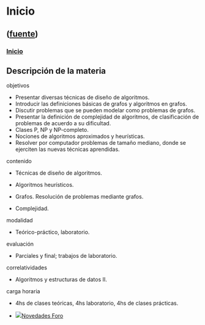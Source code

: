 # Inicio
([fuente](https://campus.exactas.uba.ar/course/view.php?id=992))
---
### [Inicio](https://campus.exactas.uba.ar/course/view.php?id=992&section=0)

## Descripción de la materia

objetivos

    

  - Presentar diversas técnicas de diseño de algoritmos.
  - Introducir las definiciones básicas de grafos y algoritmos en grafos.
  - Discutir problemas que se pueden modelar como problemas de grafos.
  - Presentar la definición de complejidad de algoritmos, de clasificación de problemas de acuerdo a su dificultad.
  - Clases P, NP y NP-completo.
  - Nociones de algoritmos aproximados y heurísticas.
  - Resolver por computador problemas de tamaño mediano, donde se ejerciten las nuevas técnicas aprendidas.

contenido

    

  - Técnicas de diseño de algoritmos.

  - Algoritmos heurísticos.
  - Grafos. Resolución de problemas mediante grafos.
  - Complejidad.

modalidad

    

  - Teórico-práctico, laboratorio.

evaluación

    

  - Parciales y final; trabajos de laboratorio.

correlatividades

    

  - Algoritmos y estructuras de datos II.

carga horaria

    

  - 4hs de clases teóricas, 4hs laboratorio, 4hs de clases prácticas.

  - [![ ](https://campus.exactas.uba.ar/theme/image.php/aardvark/forum/1524752928/icon)Novedades Foro](https://campus.exactas.uba.ar/mod/forum/view.php?id=51940)


